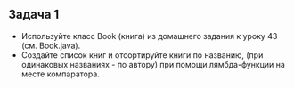 <h2>Задача 1</h2>

- Используйте класс Book (книга) из домашнего задания к уроку 43 (см. Book.java).
- Создайте список книг и отсортируйте книги по названию, (при одинаковых названиях - по автору)
  при помощи лямбда-функции на месте компаратора.
